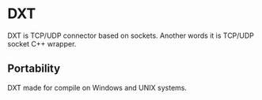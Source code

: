 # DXT

DXT is TCP/UDP connector based on sockets. Another words it is TCP/UDP socket C++ wrapper.

## Portability
DXT made for compile on Windows and UNIX systems.
